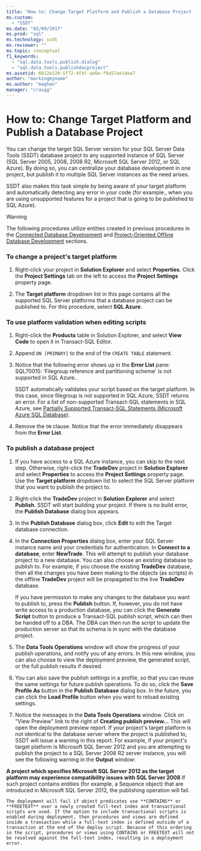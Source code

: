 ```yaml
---
title: "How to: Change Target Platform and Publish a Database Project | Microsoft Docs"
ms.custom: 
  - "SSDT"
ms.date: "02/09/2017"
ms.prod: "sql"
ms.technology: ssdt
ms.reviewer: ""
ms.topic: conceptual
f1_keywords: 
  - "sql.data.tools.publish.dialog"
  - "sql.data.tools.publishdacproject"
ms.assetid: 6012e120-5f72-4f4f-ae6e-f9a57ae1dea7
author: "markingmyname"
ms.author: "maghan"
manager: "craigg"
---
```

# How to: Change Target Platform and Publish a Database Project
You can change the target SQL Server version for your SQL Server Data Tools (SSDT) database project to any supported instance of SQL Server (SQL Server 2005, 2008, 2008 R2, Microsoft SQL Server 2012, or SQL Azure). By doing so, you can centralize your database development in one project, but publish it to multiple SQL Server instances as the need arises.  
  
SSDT also makes this task simple by being aware of your target platform and automatically detecting any error in your code (for example., when you are using unsupported features for a project that is going to be published to SQL Azure).  
  
> [!WARNING]  
> The following procedures utilize entities created in previous procedures in the [Connected Database Development](../ssdt/connected-database-development.md) and [Project-Oriented Offline Database Development](../ssdt/project-oriented-offline-database-development.md) sections.  
  
### To change a project's target platform  
  
1.  Right-click your project in **Solution Explorer** and select **Properties**. Click the **Project Settings** tab on the left to access the **Project Settings** property page.  
  
2.  The **Target platform** dropdown list in this page contains all the supported SQL Server platforms that a database project can be published to. For this procedure, select **SQL Azure**.  
  
### To use platform validation when editing scripts  
  
1.  Right-click the **Products** table in Solution Explorer, and select **View Code** to open it in Transact\-SQL Editor.  
  
2.  Append `ON [PRIMARY]` to the end of the `CREATE TABLE` statement.  
  
3.  Notice that the following error shows up in the **Error List** pane:  SQL70015: 'Filegroup reference and partitioning scheme' is not supported in SQL Azure..  
  
    SSDT automatically validates your script based on the target platform. In this case, since filegroup is not supported in SQL Azure, SSDT returns an error. For a list of non-supported Transact\-SQL statements in SQL Azure, see [Partially Supported Transact-SQL Statements (Microsoft Azure SQL Database)](https://msdn.microsoft.com/library/ee336267.aspx).  
  
4.  Remove the `ON` clause. Notice that the error immediately disappears from the **Error List**.  
  
### To publish a database project  
  
1.  If you have access to a SQL Azure instance, you can skip to the next step. Otherwise, right-click the **TradeDev** project in **Solution Explorer** and select **Properties** to access the **Project Settings** property page. Use the **Target platform** dropdown list to select the SQL Server platform that you want to publish the project to.  
  
2.  Right-click the **TradeDev** project in **Solution Explorer** and select **Publish**. SSDT will start building your project. If there is no build error, the **Publish Database** dialog box appears.  
  
3.  In the **Publish Database** dialog box, click **Edit** to edit the Target database connection.  
  
4.  In the **Connection Properties** dialog box, enter your SQL Server instance name and your credentials for authentication. In **Connect to a database**, enter **NewTrade**. This will attempt to publish your database project to a new database. You can also choose an existing database to publish to. For example, if you choose the existing **TradeDev** database, then all the changes you have been making to the objects (as scripts) in the offline **TradeDev** project will be propagated to the live **TradeDev** database.  
  
    If you have permission to make any changes to the database you want to publish to, press the **Publish** button. If, however, you do not have write access to a production database, you can click the **Generate Script** button to produce a Transact\-SQL publish script, which can then be handed off to a DBA. The DBA can then run the script to update the production server so that its schema is in sync with the database project.  
  
5.  The **Data Tools Operations**  window will show the progress of your publish operations, and notify you of any errors. In this new window, you can also choose to view the deployment preview, the generated script, or the full publish results if desired.  
  
6.  You can also save the publish settings in a profile, so that you can reuse the same settings for future publish operations. To do so, click the **Save Profile As** button in the **Publish Database** dialog box. In the future, you can click the **Load Profile** button when you want to reload existing settings.  
  
7.  Notice the messages in the **Data Tools Operations** window. Click on "View Preview" link to the right of **Creating publish preview...** This will open the deployment preview report. If your project's target platform is not identical to the database server where the project is published to, SSDT will issue a warning in this report.  For example, if your project's target platform is Microsoft SQL Server 2012 and you are attempting to publish the project to a SQL Server 2008 R2 server instance, you will see the following warning in the **Output** window:  
  
**A project which specifies Microsoft SQL Server 2012 as the target platform may experience compatibility issues with SQL Server 2008**    If such project contains entities (for example, a Sequence object) that are introduced in Microsoft SQL Server 2012, the publishing operation will fail.  
  
    The deployment will fail if object predicates use **CONTAINS** or **FREETEXT** over a newly created full-text index and transactional scripts are used. If the option to include transactional scripts is enabled during deployment, then procedures and views are defined inside a transaction while a full-text index is defined outside of a transaction at the end of the deploy script. Because of this ordering in the script, procedures or views using CONTAINS or FREETEXT will not be resolved against the full-text index, resulting in a deployment error.  
  
